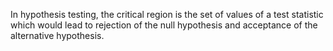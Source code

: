 In hypothesis testing, the critical region is the set of values of a
test statistic which would lead to rejection of the null hypothesis and
acceptance of the alternative hypothesis.
